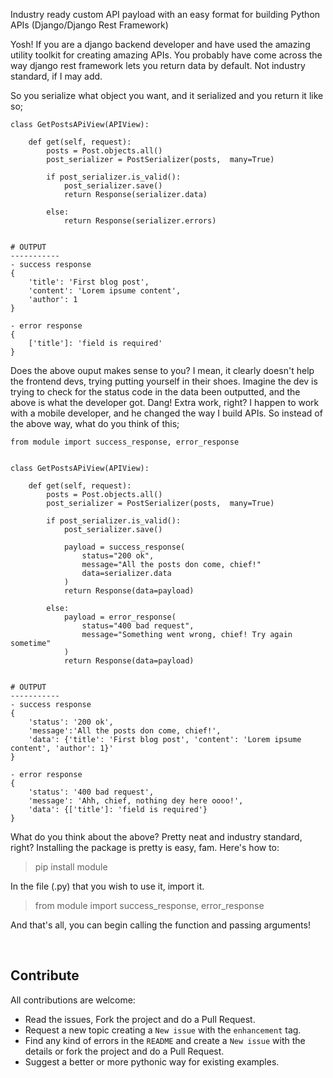 Industry ready custom API payload with an easy format for building Python APIs (Django/Django Rest Framework)

Yosh! If you are a django backend developer and have used the amazing utility toolkit for creating amazing APIs. You probably have come across the way django rest framework lets you return data by default. Not industry standard, if I may add. 

So you serialize what object you want, and it serialized and you return it like so;

```
class GetPostsAPiView(APIView):

    def get(self, request):
        posts = Post.objects.all()
        post_serializer = PostSerializer(posts,  many=True)

        if post_serializer.is_valid():
            post_serializer.save()
            return Response(serializer.data)
        
        else:
            return Response(serializer.errors)


# OUTPUT
-----------
- success response
{
    'title': 'First blog post', 
    'content': 'Lorem ipsume content', 
    'author': 1
}

- error response
{
    ['title']: 'field is required'
}

```

Does the above ouput makes sense to you? I mean, it clearly doesn't help the frontend devs, trying putting yourself in their shoes. Imagine the dev is trying to check for the status code in the data been outputted, and the above is what the developer got. Dang! Extra work, right? I happen to work with a mobile developer, and he changed the way I build APIs. So instead of the above way, what do you think of this;

```
from module import success_response, error_response


class GetPostsAPiView(APIView):

    def get(self, request):
        posts = Post.objects.all()
        post_serializer = PostSerializer(posts,  many=True)

        if post_serializer.is_valid():
            post_serializer.save()

            payload = success_response(
                status="200 ok",
                message="All the posts don come, chief!"
                data=serializer.data
            )
            return Response(data=payload)
        
        else:
            payload = error_response(
                status="400 bad request",
                message="Something went wrong, chief! Try again sometime"
            )
            return Response(data=payload)


# OUTPUT
-----------
- success response
{
    'status': '200 ok', 
    'message':'All the posts don come, chief!', 
    'data': {'title': 'First blog post', 'content': 'Lorem ipsume content', 'author': 1}'
}

- error response
{
    'status': '400 bad request',
    'message': 'Ahh, chief, nothing dey here oooo!',
    'data': {['title']: 'field is required'}
}

```

What do you think about the above? Pretty neat and industry standard, right? Installing the package is pretty is easy, fam. Here's how to:

> pip install module

In the file (.py) that you wish to use it, import it. <br>

> from module import success_response, error_response

And that's all, you can begin calling the function and passing arguments!

<br>

## Contribute

All contributions are welcome:

- Read the issues, Fork the project and do a Pull Request.
- Request a new topic creating a `New issue` with the `enhancement` tag.
- Find any kind of errors in the `README` and create a `New issue` with the details or fork the project and do a Pull Request.
- Suggest a better or more pythonic way for existing examples.